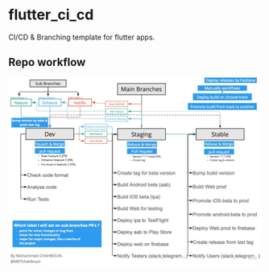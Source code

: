 # flutter_ci_cd

CI/CD & Branching template for flutter apps.

## Repo workflow


![alt text](repo_workflow.jpg)
